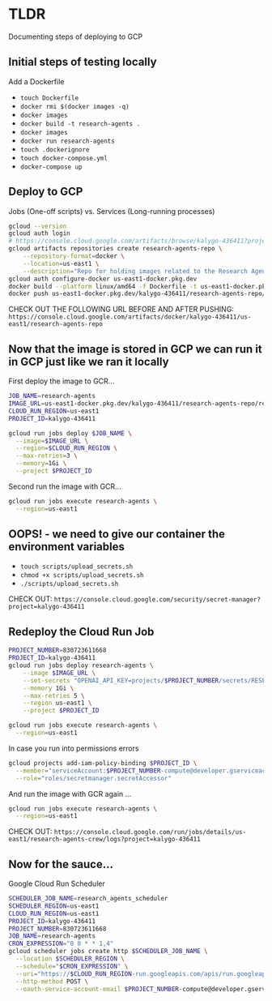 # TLDR

Documenting steps of deploying to GCP

## Initial steps of testing locally

Add a Dockerfile

- `touch Dockerfile` <!-- populate -->
- `docker rmi $(docker images -q)` <!-- delete all images -->
- `docker images`
- `docker build -t research-agents .`
- `docker images`
- `docker run research-agents` <!-- this is some amateur shit tho -->
- `touch .dockerignore`
- `touch docker-compose.yml` <!-- populate -->
- `docker-compose up`

## Deploy to GCP

Jobs (One-off scripts) vs. Services (Long-running processes)

```sh
gcloud --version
gcloud auth login
# https://console.cloud.google.com/artifacts/browse/kalygo-436411?project=kalygo-436411
gcloud artifacts repositories create research-agents-repo \
    --repository-format=docker \
    --location=us-east1 \
    --description="Repo for holding images related to the Research Agents"
gcloud auth configure-docker us-east1-docker.pkg.dev
docker build --platform linux/amd64 -f Dockerfile -t us-east1-docker.pkg.dev/kalygo-436411/research-agents-repo/research-agents:latest . ## the "platform" flag is key
docker push us-east1-docker.pkg.dev/kalygo-436411/research-agents-repo/research-agents:latest
```

CHECK OUT THE FOLLOWING URL BEFORE AND AFTER PUSHING: `https://console.cloud.google.com/artifacts/docker/kalygo-436411/us-east1/research-agents-repo`

## Now that the image is stored in GCP we can run it in GCP just like we ran it locally

First deploy the image to GCR...

```sh
JOB_NAME=research-agents
IMAGE_URL=us-east1-docker.pkg.dev/kalygo-436411/research-agents-repo/research-agents:latest
CLOUD_RUN_REGION=us-east1
PROJECT_ID=kalygo-436411

gcloud run jobs deploy $JOB_NAME \
  --image=$IMAGE_URL \
  --region=$CLOUD_RUN_REGION \
  --max-retries=3 \
  --memory=1Gi \
  --project $PROJECT_ID  
```

Second run the image with GCR...

```sh
gcloud run jobs execute research-agents \
  --region=us-east1
```

## OOPS! - we need to give our container the environment variables

- `touch scripts/upload_secrets.sh`
- `chmod +x scripts/upload_secrets.sh`
- `./scripts/upload_secrets.sh`

CHECK OUT: `https://console.cloud.google.com/security/secret-manager?project=kalygo-436411`

## Redeploy the Cloud Run Job

```sh
PROJECT_NUMBER=830723611668
PROJECT_ID=kalygo-436411
gcloud run jobs deploy research-agents \
    --image $IMAGE_URL \
    --set-secrets "OPENAI_API_KEY=projects/$PROJECT_NUMBER/secrets/RESEARCH_AGENTS_OPENAI_API_KEY:latest,AWS_SECRET_KEY=projects/$PROJECT_NUMBER/secrets/RESEARCH_AGENTS_AWS_SECRET_KEY:latest,AWS_ACCESS_KEY_ID=projects/$PROJECT_NUMBER/secrets/RESEARCH_AGENTS_AWS_ACCESS_KEY_ID:latest,AWS_REGION=projects/$PROJECT_NUMBER/secrets/RESEARCH_AGENTS_AWS_REGION:latest,AGENTOPS_API_KEY=projects/830723611668/secrets/RESEARCH_AGENTS_AGENTOPS_API_KEY:latest,MAILING_LIST=projects/830723611668/secrets/RESEARCH_AGENTS_MAILING_LIST:latest" \
    --memory 1Gi \
    --max-retries 5 \
    --region us-east1 \
    --project $PROJECT_ID

gcloud run jobs execute research-agents \
  --region=us-east1
```

In case you run into permissions errors

```sh
gcloud projects add-iam-policy-binding $PROJECT_ID \
  --member="serviceAccount:$PROJECT_NUMBER-compute@developer.gserviceaccount.com" \
  --role="roles/secretmanager.secretAccessor"
```

And run the image with GCR again ...

```sh
gcloud run jobs execute research-agents \
  --region=us-east1
```

CHECK OUT: `https://console.cloud.google.com/run/jobs/details/us-east1/research-agents-crew/logs?project=kalygo-436411`

## Now for the sauce...

Google Cloud Run Scheduler

```sh
SCHEDULER_JOB_NAME=research_agents_scheduler
SCHEDULER_REGION=us-east1
CLOUD_RUN_REGION=us-east1
PROJECT_ID=kalygo-436411
PROJECT_NUMBER=830723611668
JOB_NAME=research-agents
CRON_EXPRESSION="0 0 * * 1,4"
gcloud scheduler jobs create http $SCHEDULER_JOB_NAME \
  --location $SCHEDULER_REGION \
  --schedule="$CRON_EXPRESSION" \
  --uri="https://$CLOUD_RUN_REGION-run.googleapis.com/apis/run.googleapis.com/v1/namespaces/$PROJECT_ID/jobs/${JOB_NAME}:run" \
  --http-method POST \
  --oauth-service-account-email $PROJECT_NUMBER-compute@developer.gserviceaccount.com
```
